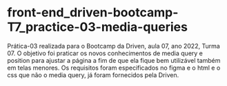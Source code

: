 # front-end_driven-bootcamp-T7_practice-03-media-queries

Prática-03 realizada para o Bootcamp da Driven, aula 07, ano 2022, Turma 07. O objetivo foi praticar os novos conhecimentos de media query e position para ajustar a página a fim de que ela fique bem utilizável também em telas menores. Os requisitos foram especificados no figma e o html e o css que não o media query, já foram fornecidos pela Driven.
